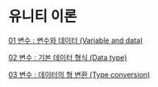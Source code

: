 # 유니티 이론
[01 변수 : 변수와 데이터 (Variable and data)](https://github.com/zelkovahill/Archive/blob/main/Unity/%EC%9D%B4%EB%A1%A0/01%20%EB%B3%80%EC%88%98.md)
<br>

[02 변수 : 기본 데이터 형식 (Data type)](https://github.com/zelkovahill/Archive/blob/main/Unity/%EC%9D%B4%EB%A1%A0/02%20%EB%B3%80%EC%88%98%20%3A%20%EA%B8%B0%EB%B3%B8%20%EB%8D%B0%EC%9D%B4%ED%84%B0%20%ED%98%95%EC%8B%9D%20(Data%20type).md)
<br>

[03 변수 : 데이터의 형 변환 (Type conversion)](https://www.youtube.com/watch?v=3NuO7TaWl0s&list=PLC2Tit6NyVicT5cCqILMWXpXVEoM9ufyH&index=3)
